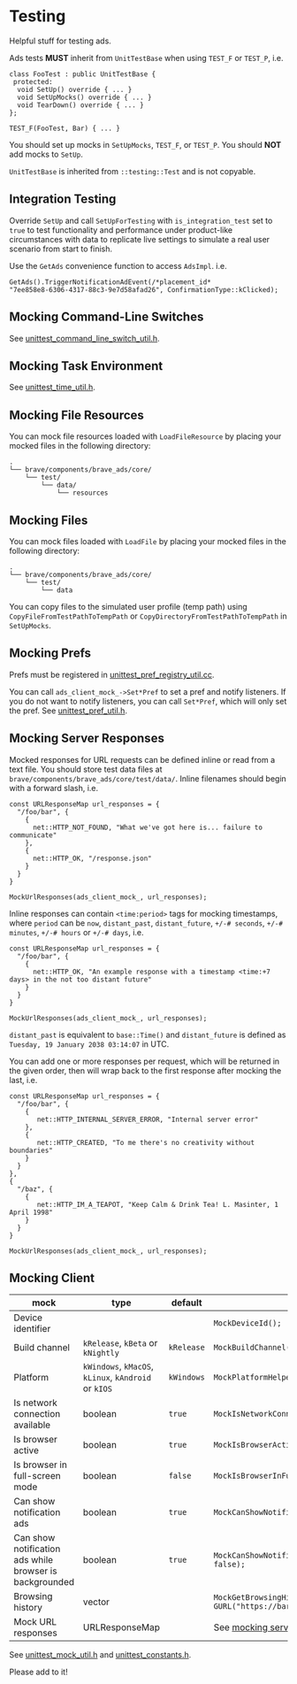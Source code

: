 # Testing

Helpful stuff for testing ads.

Ads tests **MUST** inherit from `UnitTestBase` when using `TEST_F` or `TEST_P`, i.e.

    class FooTest : public UnitTestBase {
     protected:
      void SetUp() override { ... }
      void SetUpMocks() override { ... }
      void TearDown() override { ... }
    };

    TEST_F(FooTest, Bar) { ... }

You should set up mocks in `SetUpMocks`, `TEST_F`, or `TEST_P`. You should **NOT** add mocks to `SetUp`.

`UnitTestBase` is inherited from `::testing::Test` and is not copyable.

## Integration Testing

Override `SetUp` and call `SetUpForTesting` with `is_integration_test` set to `true` to test functionality and performance under product-like circumstances with data to replicate live settings to simulate a real user scenario from start to finish.

Use the `GetAds` convenience function to access `AdsImpl`. i.e.

    GetAds().TriggerNotificationAdEvent(/*placement_id*
    "7ee858e8-6306-4317-88c3-9e7d58afad26", ConfirmationType::kClicked);

## Mocking Command-Line Switches

See [unittest_command_line_switch_util.h](unittest_command_line_switch_util.h).

## Mocking Task Environment

See [unittest_time_util.h](unittest_time_util.h).

## Mocking File Resources

You can mock file resources loaded with `LoadFileResource` by placing your mocked files in the following directory:

    .
    └── brave/components/brave_ads/core/
        └── test/
            └── data/
                └── resources

## Mocking Files

You can mock files loaded with `LoadFile` by placing your mocked files in the following directory:


    .
    └── brave/components/brave_ads/core/
        └── test/
            └── data

You can copy files to the simulated user profile (temp path) using `CopyFileFromTestPathToTempPath` or `CopyDirectoryFromTestPathToTempPath` in `SetUpMocks`.

## Mocking Prefs

Prefs must be registered in [unittest_pref_registry_util.cc](./unittest_pref_registry_util.cc).

You can call `ads_client_mock_->Set*Pref` to set a pref and notify listeners. If you do not want to notify listeners, you can call `Set*Pref`, which will only set the pref. See [unittest_pref_util.h](./unittest_pref_util.h).

## Mocking Server Responses

Mocked responses for URL requests can be defined inline or read from a text file. You should store test data files at `brave/components/brave_ads/core/test/data/`. Inline filenames should begin with a forward slash, i.e.

    const URLResponseMap url_responses = {
      "/foo/bar", {
        {
          net::HTTP_NOT_FOUND, "What we've got here is... failure to communicate"
        },
        {
          net::HTTP_OK, "/response.json"
        }
      }
    }

    MockUrlResponses(ads_client_mock_, url_responses);

Inline responses can contain `<time:period>` tags for mocking timestamps, where `period` can be `now`, `distant_past`, `distant_future`, `+/-# seconds`, `+/-# minutes`, `+/-# hours` or `+/-# days`, i.e.

    const URLResponseMap url_responses = {
      "/foo/bar", {
        {
          net::HTTP_OK, "An example response with a timestamp <time:+7 days> in the not too distant future"
        }
      }
    }

    MockUrlResponses(ads_client_mock_, url_responses);

`distant_past` is equivalent to `base::Time()` and `distant_future` is defined as `Tuesday, 19 January 2038 03:14:07` in UTC.

You can add one or more responses per request, which will be returned in the given order, then will wrap back to the first response after mocking the last, i.e.

    const URLResponseMap url_responses = {
      "/foo/bar", {
        {
           net::HTTP_INTERNAL_SERVER_ERROR, "Internal server error"
        },
        {
           net::HTTP_CREATED, "To me there's no creativity without boundaries"
        }
      }
    },
    {
      "/baz", {
        {
           net::HTTP_IM_A_TEAPOT, "Keep Calm & Drink Tea! L. Masinter, 1 April 1998"
        }
      }
    }

    MockUrlResponses(ads_client_mock_, url_responses);

## Mocking Client

| mock  | type  | default  | example  |
|---|---|---|---|
| Device identifier  |  |  | `MockDeviceId();`  |
| Build channel  | `kRelease`, `kBeta` or `kNightly`  | `kRelease`  | `MockBuildChannel(BuildChannelType::kRelease);`  |
| Platform  | `kWindows`, `kMacOS`, `kLinux`, `kAndroid` or `kIOS`  | `kWindows`  | `MockPlatformHelper(platform_helper_mock_, PlatformType::kWindows);`  |
| Is network connection available  | boolean  | `true`  | `MockIsNetworkConnectionAvailable(ads_client_mock_, false);`  |
| Is browser active  | boolean  | `true`  | `MockIsBrowserActive(ads_client_mock_, false);`  |
| Is browser in full-screen mode  | boolean  | `false`  | `MockIsBrowserInFullScreenMode(ads_client_mock_, true);`  |
| Can show notification ads  | boolean  | `true`  | `MockCanShowNotificationAds(ads_client_mock_, false);`  |
| Can show notification ads while browser is backgrounded  | boolean  | `true`  | `MockCanShowNotificationAdsWhileBrowserIsBackgrounded(ads_client_mock_, false);`  |
| Browsing history  | vector<GURL>  |  | `MockGetBrowsingHistory(ads_client_mock_, {GURL("https://foo.com"), GURL("https://bar.com")});`  |
| Mock URL responses  | URLResponseMap  |  | See [mocking server responses](#mocking-server-responses).  |

See [unittest_mock_util.h](./unittest_mock_util.h) and [unittest_constants.h](./unittest_constants.h).

Please add to it!
